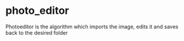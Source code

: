 # photo_editor
Photoeditor is the algorithm which imports the image, edits it and saves back to the desired folder

